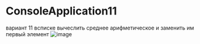 # ConsoleApplication11
вариант 11 всписке вычеслить среднее арифметическое и заменить им первый элемент
![image](https://user-images.githubusercontent.com/89976364/160581735-0b30ec39-2b42-4fc6-9e1d-7ae4637d0563.png)
